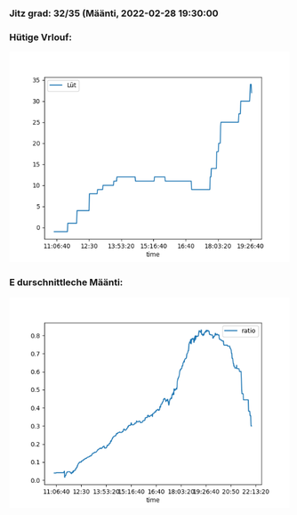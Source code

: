 ### Jitz grad: 32/35 (Määnti, 2022-02-28 19:30:00

### Hütige Vrlouf:
![Graph](Today.png)

### E durschnittleche Määnti:
![Graph](Määnti.png)